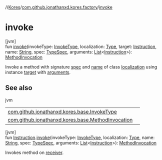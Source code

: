//[Kores](../../index.md)/[com.github.jonathanxd.kores.factory](index.md)/[invoke](invoke.md)

# invoke

[jvm]\
fun [invoke](invoke.md)(invokeType: [InvokeType](../com.github.jonathanxd.kores.base/-invoke-type/index.md), localization: [Type](https://docs.oracle.com/javase/8/docs/api/java/lang/reflect/Type.html), target: [Instruction](../com.github.jonathanxd.kores/-instruction/index.md), name: [String](https://kotlinlang.org/api/latest/jvm/stdlib/kotlin/-string/index.html), spec: [TypeSpec](../com.github.jonathanxd.kores.base/-type-spec/index.md), arguments: [List](https://kotlinlang.org/api/latest/jvm/stdlib/kotlin.collections/-list/index.html)<[Instruction](../com.github.jonathanxd.kores/-instruction/index.md)>): [MethodInvocation](../com.github.jonathanxd.kores.base/-method-invocation/index.md)

Invoke a method with signature [spec](invoke.md) and [name](invoke.md) of class [localization](invoke.md) using instance [target](invoke.md) with [arguments](invoke.md).

## See also

jvm

| | |
|---|---|
| [com.github.jonathanxd.kores.base.InvokeType](../com.github.jonathanxd.kores.base/-invoke-type/index.md) |  |
| [com.github.jonathanxd.kores.base.MethodInvocation](../com.github.jonathanxd.kores.base/-method-invocation/index.md) |  |

[jvm]\
fun [Instruction](../com.github.jonathanxd.kores/-instruction/index.md).[invoke](invoke.md)(invokeType: [InvokeType](../com.github.jonathanxd.kores.base/-invoke-type/index.md), localization: [Type](https://docs.oracle.com/javase/8/docs/api/java/lang/reflect/Type.html), name: [String](https://kotlinlang.org/api/latest/jvm/stdlib/kotlin/-string/index.html), spec: [TypeSpec](../com.github.jonathanxd.kores.base/-type-spec/index.md), arguments: [List](https://kotlinlang.org/api/latest/jvm/stdlib/kotlin.collections/-list/index.html)<[Instruction](../com.github.jonathanxd.kores/-instruction/index.md)>): [MethodInvocation](../com.github.jonathanxd.kores.base/-method-invocation/index.md)

Invokes method on [receiver](../com.github.jonathanxd.kores/-instruction/index.md).
